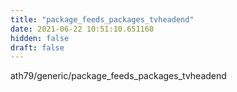 ```yaml
---
title: "package_feeds_packages_tvheadend"
date: 2021-06-22 10:51:10.651160
hidden: false
draft: false
---
```


ath79/generic/package_feeds_packages_tvheadend

